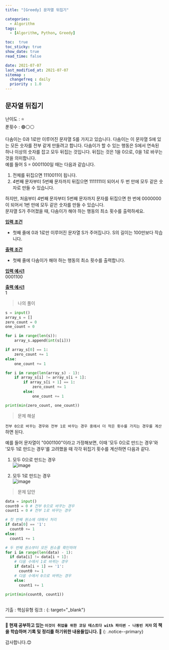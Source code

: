```yaml
---
title: "[Greedy] 문자열 뒤집기"

categories:
  - Algorithm
tags:
  - [Algorithm, Python, Greedy]

toc:  true
toc_sticky: true
show_date: true
read_time: false

date: 2021-07-07
last_modified_at: 2021-07-07
sitemap :
  changefreq : daily
  priority : 1.0
---
```


## 문자열 뒤집기  

난이도 : ⭐  
푼횟수 : 🟢⚪⚪  

다솜이는 0과 1로만 이루어진 문자열 S를 가지고 있습니다. 다솜이는 이 문자열 S에 있는 모든 숫자를 전부 같게 만들려고 합니다. 다솜이가 할 수 있는 행동은 S에서 연속된 하나 이상의 숫자를 잡고 모두 뒤집는 것입니다. 뒤집는 것은 1을 0으로, 0을 1로 바꾸는 것을 의미합니다.  
예를 들어 S = 0001100일 때는 다음과 같습니다.  
1. 전체를 뒤집으면 1110011이 됩니다.  
2. 4번째 문자부터 5번째 문자까지 뒤집으면 1111111이 되어서 두 번 만에 모두 같은 숫자로 만들 수 있습니다.  

하지만, 처음부터 4번째 문자부터 5번째 문자까지 문자를 뒤집으면 한 번에 0000000이 되어서 1번 만에 모두 같은 숫자를 만들 수 있습니다.  
문자열 S가 주어졌을 때, 다솜이가 해야 하는 행동의 최소 횟수를 출력하세요.  

**<u>입력 조건</u>**  
- 첫째 줄에 0과 1로만 이루어진 문자열 S가 주어집니다. S의 길이는 100만보다 작습니다.  

**<u>출력 조건</u>**  
- 첫째 줄에 다솜이가 해야 하는 행동의 최소 횟수를 출력합니다.  

**<u>입력 예시1</u>**  
0001100  

**<u>출력 예시1</u>**  
1  

> 나의 풀이  

```python
s = input()
array_s = []
zero_count = 0
one_count = 0

for i in range(len(s)):
    array_s.append(int(s[i]))

if array_s[0] == 1:
    zero_count += 1
else:
    one_count += 1

for i in range(len(array_s) - 1):
    if array_s[i] != array_s[i + 1]:
        if array_s[i + 1] == 1:
            zero_count += 1
        else:
            one_count += 1

print(min(zero_count, one_count))
```

> 문제 해설  

`전부 0으로 바꾸는 경우와 전부 1로 바꾸는 경우 중에서 더 작은 횟수를 가지는 경우를 계산`하면 된다.

예를 들어 문자열이 "0001100"이라고 가정해보면, 이때 '모두 0으로 만드는 경우'와 '모두 1로 만드는 경우'를 고려했을 때 각각 뒤집기 횟수를 계산하면 다음과 같다.  

1. 모두 0으로 만드는 경우  
![image](https://user-images.githubusercontent.com/37467408/124691608-0a996900-df17-11eb-8520-6d2afd3f86e8.PNG)  

2. 모두 1로 만드는 경우  
![image](https://user-images.githubusercontent.com/37467408/124691647-1a18b200-df17-11eb-9be8-8147e3c120f4.PNG)  

> 문제 답안  

```python
data = input()
count0 = 0 # 전부 0으로 바꾸는 경우
count1 = 0 # 전부 1로 바꾸는 경우

# 첫 번째 원소에 대해서 처리
if data[0] == '1':
  count0 += 1
else:
  count1 += 1

# 두 번째 원소부터 모든 원소를 확인하며
for i in range(len(data) - 1):
  if data[i] != data[i + 1]:
    # 다음 수에서 1로 바뀌는 경우
    if data[i + 1] == '1':
      count0 += 1
    # 다음 수에서 0으로 바뀌는 경우
    else:
      count1 += 1

print(min(count0, count1))
```  

<br>
기출 : 핵심유형  
링크 : <https://www.acmicpc.net/problem/1439>{: target="_blank"}  

---
**🐢 현재 공부하고 있는 `이것이 취업을 위한 코딩 테스트다 with 파이썬 - 나동빈 저자` 의 책을 학습하며 기록 및 정리를 하기위한 내용들입니다. 🐢**
{: .notice--primary}

감사합니다.😊

